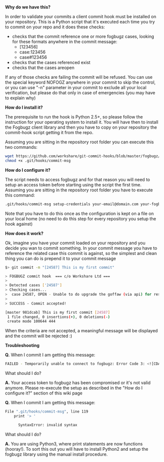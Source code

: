 **Why do we have this?**

In order to validate your commits a client commit hook must be installed on your repository. This is a Python script that it's executed each time you try to commit on your repo and it does these checks:

  * checks that the commit reference one or more fogbugz cases, looking for these formats anywhere in the commit message:
    * [123456]
    * case:123456
    * case#123456
  * checks that the cases referenced exist
  * checks that the cases areopen

If any of those checks are failing the commit will be refused. You can use the special keyword NOFOGZ anywhere in your commit to skip the control, or you can use "-n" parameter in your commit to exclude all your local verification, but please do that only in case of emergencies (you may have to explain why)


**How do I install it?**

The prerequisite to run the hook is Python 2.5+, so please follow the instruction for your operating system to install it. You will have then to install the Fogbugz client library and then you have to copy on your repository the commit-hook script getting it from the repo.

Assuming you are sitting in the repository root folder you can execute this two commands:

```bash
wget https://github.com/workshare/git-commit-hooks/blob/master/fogbugz/commit-msg
chmod +x .git/hooks/commit-msg
```


**How do I configure it?**

The script needs to access fogbugz and for that reason you will need to setup an access token before starting using the script the first time. Assuming you are sitting in the repository root folder you have to execute this command:


```bash
.git/hooks/commit-msg setup-credentials your-email@domain.com your-fogbugz-password
```


Note that you have to do this once as the configuration is kept on a file on your local home (no need to do this step for every repository you setup the hook against)

 
**How does it work?**

Ok, imagine you have your commit loaded on your repository and you decide you wan to commit something. In your commit message you have to reference the related case this commit is against, so the simplest and clean thing you can do is prepend it to your commit message

```bash
$> git commit -m "[24587] This is my first commit"

> FOGBUGZ commit hook  === c/o Workshare Ltd ===
>
> Detected cases ['24587']
> Checking cases...
>  case 24587, OPEN - Unable to do upgrade the goffaw (via api) for restricted files
>
> SUCCESS - Commit accepted!

[master 981dcab] This is my first commit [24587]
 1 file changed, 0 insertions(+), 0 deletions(-)
 create mode 100644 444
```
When the criteria are not accepted, a meaningful message will be displayed and the commit will be rejected :)


**Troubleshooting**

**Q.** When I commit I am getting this message:

```bash
FAILED - Temporarily unable to connect to fogbugz: Error Code 3: <![CDATA[Not logged in]]>
```

What should I do?

**A.** Your access token to fogbugz has been compromised or it's not valid anymore. Please re-execute the setup as described in the "How do I configure it?" section of this wiki page


**Q.** When I commit I am getting this message:

```bash
File ".git/hooks/commit-msg", line 119
    print '> '

      SyntaxError: invalid syntax
```
What should I do?

**A.** You are using Python3, where print statements are now functions (hooray!). To sort this out you will have to install Python2 and setup the fogbugz library using the manual install procedure.

